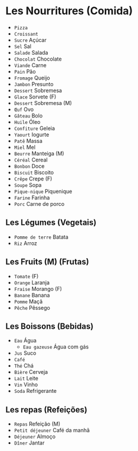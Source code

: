 # Les Nourritures (Comida)

-   `Pizza`
-   `Croissant`
-   `Sucre` Açúcar
-   `Sel` Sal
-   `Salade` Salada
-   `Chocolat` Chocolate
-   `Viande` Carne
-   `Pain` Pão
-   `Fromage` Queijo
-   `Jambon` Presunto
-   `Dessert` Sobremesa
-   `Glace` Sorvete (F)
-   `Dessert` Sobremesa (M)
-   `Œuf` Ovo
-   `Gâteau` Bolo
-   `Huile` Óleo
-   `Confiture` Geleia
-   `Yaourt` Iogurte
-   `Patê` Massa
-   `Miel` Mel
-   `Beurre` Manteiga (M)
-   `Céréal` Cereal
-   `Bonbon` Doce
-   `Biscuit` Biscoito
-   `Crêpe` Crepe (F)
-   `Soupe` Sopa
-   `Pique-nique` Piquenique
-   `Farine` Farinha
-   `Porc` Carne de porco

## Les Légumes (Vegetais)

-   `Pomme de terre` Batata
-   `Riz` Arroz

## Les Fruits (M) (Frutas)

-   `Tomate` (F)
-   `Orange` Laranja
-   `Fraise` Morango (F)
-   `Banane` Banana
-   `Pomme` Maçã
-   `Pêche` Pêssego

## Les Boissons (Bebidas)

-   `Eau` Água
    -   `Eau gazeuse` Água com gás
-   `Jus` Suco
-   `Café`
-   `Thé` Chá
-   `Bière` Cerveja
-   `Lait` Leite
-   `Vin` Vinho
-   `Soda` Refrigerante

## Les repas (Refeições)

-   `Repas` Refeição (M)
-   `Petit déjeuner` Café da manhã
-   `Déjeuner` Almoço
-   `Dîner` Jantar
